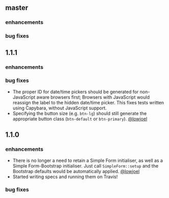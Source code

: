 ## master

### enhancements

### bug fixes

## 1.1.1

### enhancements

### bug fixes
  * The proper ID for date/time pickers should be generated for non-JavaScript aware browsers first;
    Browsers with JavaScript would reassign the label to the hidden date/time picker. This fixes
    tests written using Capybara, without JavaScript support.
  * Specifying the button size (e.g. `btn-lg`) should still generate the appropriate button class
  (`btn-default` or `btn-primary`). [@lowjoel](https://github.com/lowjoel)

## 1.1.0

### enhancements
  * There is no longer a need to retain a Simple Form initialiser, as well as a Simple 
  Form-Bootstrap initialiser. Just call `SimpleForm::setup` and the Bootstrap defaults would be 
  automatically applied. [@lowjoel](https://github.com/lowjoel)
  * Started writing specs and running them on Travis!  

### bug fixes
